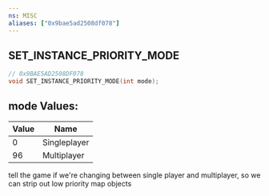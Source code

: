 ```yaml
---
ns: MISC
aliases: ["0x9bae5ad2508df078"]
---
```

## SET_INSTANCE_PRIORITY_MODE

```c
// 0x9BAE5AD2508DF078
void SET_INSTANCE_PRIORITY_MODE(int mode);
```

## mode Values:
| Value | Name |
| --- | --- |
| 0 | Singleplayer |
| 96 | Multiplayer |


tell the game if we're changing between single player and multiplayer, so we can strip out low priority map objects

